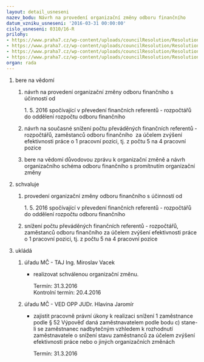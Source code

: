 ```yaml
---
layout: detail_usneseni
nazev_bodu: Návrh na provedení organizační změny odboru finančního
datum_vzniku_usneseni: '2016-03-31 00:00:00'
cislo_usneseni: 0310/16-R
prilohy:
- https://www.praha7.cz/wp-content/uploads/councilResolution/Resolutions/28539/export/Duvodovaorgzmena~38734.odt
- https://www.praha7.cz/wp-content/uploads/councilResolution/Resolutions/28539/export/VisioVykres31122015stavbezejmenvsdx~38733.pdf
- https://www.praha7.cz/wp-content/uploads/councilResolution/Resolutions/28539/export/VisioVykres3XX2016vsdx~38732.pdf
- https://www.praha7.cz/wp-content/uploads/councilResolution/Resolutions/28539/export/export~299734.pdf
organ: rada
---
```

<ol class="urzList_view" id="urzList">
<li id="" class="urzClass1"><span name="1">bere na vědomí</span> 
<ol class="urzOlClass">
<li id="" class="urzClass2" style="TEXT-ALIGN: left"><span><p>návrh na provedení organizační změny odboru finančního s účinností&nbsp;od&nbsp;</p><p>1. 5.&nbsp;2016&nbsp;spočívající v převedení finančních referentů - rozpočtářů do oddělení rozpočtu odboru finančního</p></span></li>
<li id="" class="urzClass2" style="TEXT-ALIGN: left"><span><p>návrh na současné snížení počtu&nbsp;převáděných finančních referentů - rozpočtářů, zaměstanců odboru finančního&nbsp;&nbsp;za účelem zvýšení efektivnosti práce o 1 pracovní pozici, tj.&nbsp;z počtu 5 na 4 pracovní pozice &nbsp;</p></span></li>
<li id="" class="urzClass2" style="TEXT-ALIGN: left"><span><p>bere na vědomí důvodovou zprávu k organizační změně a návrh organizačního schéma odboru finančního s promítnutím organizační změny</p></span></li></ol></li>
<li id="" class="urzClass1"><span name="24">schvaluje</span> 
<ol class="urzOlClass">
<li id="" class="urzClass2" style="TEXT-ALIGN: left"><span><p>provedení organizační změny odboru finančního s účinností od</p><p>1. 5. 2016 spočívající v převedení finančních referentů - rozpočtářů do oddělení rozpočtu odboru finančního</p></span></li>
<li id="" class="urzClass2" style="TEXT-ALIGN: left"><span><p>snížení počtu převáděných finančních referentů - rozpočtářů, zaměstanců odboru finančního za účelem zvýšení efektivnosti práce o 1 pracovní pozici, tj. z počtu 5 na 4 pracovní pozice</p></span></li></ol></li><li class="urzClass1" id="urzUkoly"><span name="1">ukládá</span><ol class="urzOlClass"><li class="urzClass2"><span><p>úřadu MČ - TAJ Ing. Miroslav Vacek</p></span><ul class="urzUlClass"><li class="urzClass3"><span><p>realizovat schválenou organizační změnu.</p></span><span class="urzUkolTermin">  Termín:&nbsp;31.3.2016</span><div class="urzUkolTermin">  Kontrolní termín:&nbsp;20.4.2016</div></li></ul></li><li class="urzClass2"><span><p>úřadu MČ - VED OPP JUDr. Hlavina Jaromír</p></span><ul class="urzUlClass"><li class="urzClass3"><span><p>zajistit pracovně právní úkony k realizaci snížení 1 zaměstnance podle § 52 Výpověď daná zaměstnavatelem podle bodu c) stane-li se zaměstnanec nadbytečným vzhledem k rozhodnutí zaměstnavatele o snížení stavu zaměstnanců za účelem zvýšení efektivnosti práce nebo o jiných organizačních změnách</p></span><span class="urzUkolTermin">  Termín:&nbsp;31.3.2016</span></li></ul></li></ol></li>
</ol>